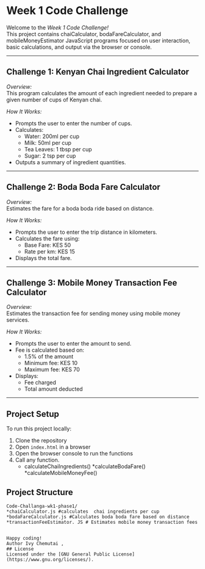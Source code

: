 #  Week 1 Code Challenge

Welcome to the *Week 1 Code Challenge!*  
This project contains chaiCalculator, bodaFareCalculator, and mobileMoneyEstimator JavaScript programs focused on user interaction, basic calculations, and output via the browser or console.

---

##  Challenge 1: Kenyan Chai Ingredient Calculator

*Overview:*  
This program calculates the amount of each ingredient needed to prepare a given number of cups of Kenyan chai.

*How It Works:*
- Prompts the user to enter the number of cups.
- Calculates:
  -  Water: 200ml per cup
  -  Milk: 50ml per cup
  -  Tea Leaves: 1 tbsp per cup
  -  Sugar: 2 tsp per cup
- Outputs a summary of ingredient quantities.

---

##  Challenge 2: Boda Boda Fare Calculator

*Overview:*  
Estimates the fare for a boda boda ride based on distance.

*How It Works:*
- Prompts the user to enter the trip distance in kilometers.
- Calculates the fare using:
  -  Base Fare: KES 50
  -  Rate per km: KES 15
- Displays the total fare.

---

##  Challenge 3: Mobile Money Transaction Fee Calculator

*Overview:*  
Estimates the transaction fee for sending money using mobile money services.

*How It Works:*
- Prompts the user to enter the amount to send.
- Fee is calculated based on:
  -  1.5% of the amount
  -  Minimum fee: KES 10
  -  Maximum fee: KES 70
- Displays:
  - Fee charged
  - Total amount deducted

---
##  Project Setup
To run this project locally:

1. Clone the repository  
2. Open `index.html` in a browser  
3. Open the browser console to run the functions
4. Call any function.
   * calculateChaiIngredients()
    *calculateBodaFare()
    *calculateMobileMoneyFee()


     
##  Project  Structure
```text
Code-Challanga-wk1-phase1/
*chaiCalculator.js #calculates  chai ingredients per cup
*bodaFareCalculator.js #Calculates boda boda fare based on distance
*transactionFeeEstimator. JS # Estimates mobile money transaction fees


Happy coding!
Author Ivy Chemutai ,
## License
Licensed under the [GNU General Public License](https://www.gnu.org/licenses/).


